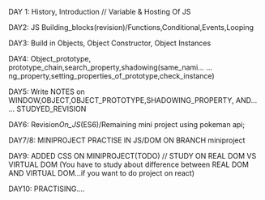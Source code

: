 DAY 1: History, Introduction // Variable & Hosting Of JS

DAY2: JS Building_blocks(revision)/Functions,Conditional,Events,Looping

DAY3: Build in Objects, Object Constructor, Object Instances

DAY4: Object_prototype, prototype_chain,search_property,shadowing(same_nami…
…ng_property,setting_properties_of_prototype,check_instance)

DAY5: Write NOTES on WINDOW,OBJECT,OBJECT_PROTOTYPE,SHADOWING_PROPERTY, AND…
… STUDYED_REVISION

DAY6: Revision*On_JS*(ES6)/Remaining mini project using pokeman api;

DAY7/8: MINIPROJECT PRACTISE IN JS/DOM ON BRANCH miniproject

DAY9: ADDED CSS ON MINIPROJECT(TODO) // STUDY ON REAL DOM VS VIRTUAL DOM
(You have to study about difference between REAL DOM AND VIRTUAL DOM...if you want to do project on react)

DAY10: PRACTISING....
